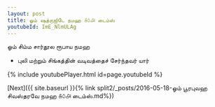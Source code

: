 ```yaml
---
layout: post
title: ஓம் ஷத்ருஜிடே நமஹ ௧௦௮ டைம்ஸ்
youtubeId: ImE_NlmULAg
---
```

 
 
 ஓம் சிம்ம சார்தூல ரூபாய நமஹ  
 
 -  புலி மற்றும் சிங்கத்தின் வடிவத்தைச் சேர்ந்தவர் யார் 
 
  
 
  
 
 
 
 
 
 


{% include youtubePlayer.html id=page.youtubeId %}
 
[Next]({{ site.baseurl }}{% link  split2/_posts/2016-05-18-ஓம் பூரபுவஹ சிவஸ்தரவே நமஹ ௧௦௮ டைம்ஸ்.md%})
 
